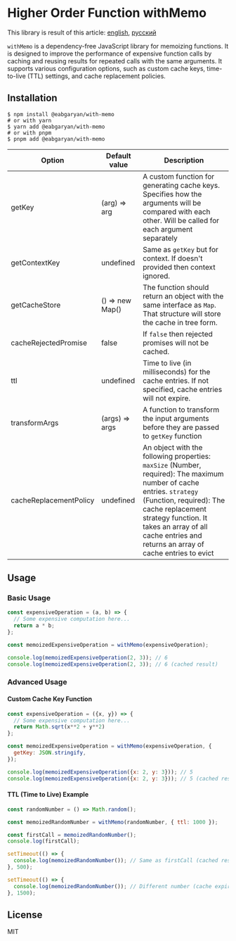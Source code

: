 # Higher Order Function withMemo
This library is result of this article: [english](https://medium.com/better-programming/learn-javascript-by-implementing-memoization-394274485547), [русский](https://habr.com/ru/articles/720594/)

`withMemo` is a dependency-free JavaScript library for memoizing functions. It is designed to improve the performance of expensive function calls by caching and reusing results for repeated calls with the same arguments. It supports various configuration options, such as custom cache keys, time-to-live (TTL) settings, and cache replacement policies.

## Installation

```shell
$ npm install @eabgaryan/with-memo
# or with yarn
$ yarn add @eabgaryan/with-memo
# or with pnpm
$ pnpm add @eabgaryan/with-memo
```

| Option                  | Default value   | Description                                                                                                                                                                                                                                                                 |
|-------------------------|-----------------|-----------------------------------------------------------------------------------------------------------------------------------------------------------------------------------------------------------------------------------------------------------------------------|
| getKey                  | (arg) => arg    | A custom function for generating cache keys. Specifies how the arguments will be compared with each other. Will be called for each argument separately                                                                                                                      |
| getContextKey           | undefined       | Same as `getKey` but for context. If doesn't provided then context ignored.                                                                                                                                                                                                 |
| getCacheStore           | () => new Map() | The function should return an object with the same interface as `Map`. That structure will store the cache in tree form.                                                                                                                                                    |
| cacheRejectedPromise    | false           | If `false` then rejected promises will not be cached.                                                                                                                                                                                                                       |
| ttl                     | undefined       | Time to live (in milliseconds) for the cache entries. If not specified, cache entries will not expire.                                                                                                                                                                      |
| transformArgs           | (args) => args  | A function to transform the input arguments before they are passed to `getKey` function                                                                                                                                                                                     |
| cacheReplacementPolicy  | undefined       | An object with the following properties: `maxSize` (Number, required): The maximum number of cache entries. `strategy` (Function, required): The cache replacement strategy function. It takes an array of all cache entries and returns an array of cache entries to evict |

## Usage
### Basic Usage
```javascript
const expensiveOperation = (a, b) => {
  // Some expensive computation here...
  return a * b;
};

const memoizedExpensiveOperation = withMemo(expensiveOperation);

console.log(memoizedExpensiveOperation(2, 3)); // 6
console.log(memoizedExpensiveOperation(2, 3)); // 6 (cached result)
```
### Advanced Usage
#### Custom Cache Key Function

```javascript
const expensiveOperation = ({x, y}) => {
  // Some expensive computation here...
  return Math.sqrt(x**2 + y**2)
};

const memoizedExpensiveOperation = withMemo(expensiveOperation, {
  getKey: JSON.stringify,
});

console.log(memoizedExpensiveOperation({x: 2, y: 3})); // 5
console.log(memoizedExpensiveOperation({x: 2, y: 3})); // 5 (cached result)
```
#### TTL (Time to Live) Example
```javascript
const randomNumber = () => Math.random();

const memoizedRandomNumber = withMemo(randomNumber, { ttl: 1000 });

const firstCall = memoizedRandomNumber();
console.log(firstCall);

setTimeout(() => {
  console.log(memoizedRandomNumber()); // Same as firstCall (cached result)
}, 500);

setTimeout(() => {
  console.log(memoizedRandomNumber()); // Different number (cache expired)
}, 1500);
```

## License
MIT
